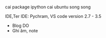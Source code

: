cai package ipython
cai ubuntu song song

IDE,Ter
IDE: Pychram, VS code
version 2.7 - 3.5

- Blog DO
- Ghi âm, note
